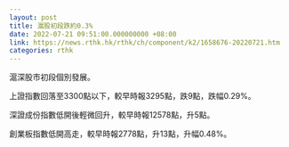 ```yaml
---
layout: post
title: 滬股初段跌約0.3%
date: 2022-07-21 09:51:00.000000000 +08:00
link: https://news.rthk.hk/rthk/ch/component/k2/1658676-20220721.htm
categories: rthk
---
```


滬深股市初段個別發展。

上證指數回落至3300點以下，較早時報3295點，跌9點，跌幅0.29%。

深證成份指數低開後輕微回升，較早時報12578點，升5點。

創業板指數低開高走，較早時報2778點，升13點，升幅0.48%。
